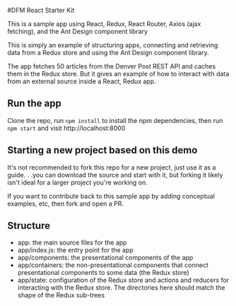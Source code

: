 #DFM React Starter Kit

This is a sample app using React, Redux, React Router, Axios (ajax fetching), and the Ant Design component library

This is simply an example of structuring apps, connecting and retrieving data from a Redux store and using
the Ant Design component library. 

The app fetches 50 articles from the Denver Post REST API and caches them in the Redux store. But it gives an example of how to interact
with data from an external source inside a React, Redux app.

## Run the app

Clone the repo, run `npm install` to install the npm dependencies, then run `npm start` and visit http://localhost:8000

## Starting a new project based on this demo

It's not recommended to fork this repo for a new project, just use it as a guide. . .you can download the source and start with it, but forking it likely isn't ideal for a larger project you're working on. 

If you want to contribute back to this sample app by adding conceptual examples, etc, then fork and open a PR. 

## Structure

- app: the main source files for the app
- app/index.js: the entry point for the app
- app/components: the presentational components of the app
- app/containers: the non-presentational components that connect presentational components to some data (the Redux store)
- app/state: configuration of the Redux store and actions and reducers for interacting with the Redux store. The directories here should match the shape of the Redux sub-trees
